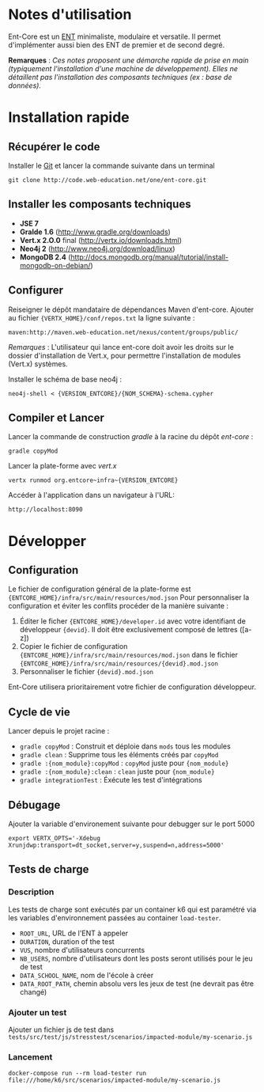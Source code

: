Notes d'utilisation
====================

Ent-Core est un [ENT](https://fr.wikipedia.org/wiki/Espace_num%C3%A9rique_de_travail) minimaliste,
modulaire et versatile. Il permet d'implémenter aussi bien des ENT de premier et de second degré.

**Remarques** : _Ces notes proposent une démarche rapide de prise en main (typiquement l'installation d'une machine de développement).
Elles ne détaillent pas l'installation des composants techniques (ex : base de données)._

# Installation rapide

## Récupérer le code

Installer le [Git](http://git-scm.com/) et lancer la commande suivante dans un terminal

	git clone http://code.web-education.net/one/ent-core.git

## Installer les composants techniques

* __JSE 7__
* __Gralde 1.6__ (http://www.gradle.org/downloads)
* __Vert.x 2.O.0__ final (http://vertx.io/downloads.html)
* __Neo4j 2__ (http://www.neo4j.org/download/linux)
* __MongoDB 2.4__ (http://docs.mongodb.org/manual/tutorial/install-mongodb-on-debian/)

## Configurer

Reiseigner le dépôt mandataire de dépendances Maven d'ent-core.
Ajouter au fichier `{VERTX_HOME}/conf/repos.txt` la ligne suivante :

	maven:http://maven.web-education.net/nexus/content/groups/public/

_Remarques_ : L'utilisateur qui lance ent-core doit avoir les droits sur le dossier d'installation de Vert.x,
pour permettre l'installation de modules (Vert.x) systèmes.

Installer le schéma de base neo4j :

	neo4j-shell < {VERSION_ENTCORE}/{NOM_SCHEMA}-schema.cypher

## Compiler et Lancer

Lancer la commande de construction _gradle_ à la racine du dépôt _ent-core_ :

	gradle copyMod

Lancer la plate-forme avec _vert.x_

	vertx runmod org.entcore~infra~{VERSION_ENTCORE}

Accéder à l'application dans un navigateur à l'URL:

	http://localhost:8090

# Développer

## Configuration

Le fichier de configuration général de la plate-forme est `{ENTCORE_HOME}/infra/src/main/resources/mod.json`
Pour personnaliser la configuration et éviter les conflits procéder de la manière suivante :

1. Éditer le ficher `{ENTCORE_HOME}/developer.id` avec votre identifiant de développeur `{devid}`.
   Il doit être exclusivement composé de lettres ([a-z])
2. Copier le fichier de configuration `{ENTCORE_HOME}/infra/src/main/resources/mod.json`
   dans le fichier `{ENTCORE_HOME}/infra/src/main/resources/{devid}.mod.json`
3. Personnaliser le fichier `{devid}.mod.json`

Ent-Core utilisera prioritairement votre fichier de configuration développeur.

## Cycle de vie

Lancer depuis le projet racine :

* `gradle copyMod` : Construit et déploie dans `mods` tous les modules
* `gradle clean` : Supprime tous les éléments créés par `copyMod`
* `gradle :{nom_module}:copyMod` : `copyMod` juste pour `{nom_module}`
* `gradle :{nom_module}:clean` : `clean` juste pour `{nom_module}`
* `gradle integrationTest` : Éxécute les test d'intégrations

## Débugage

Ajouter la variable d'environement suivante pour debugger sur le port 5000

	export VERTX_OPTS='-Xdebug Xrunjdwp:transport=dt_socket,server=y,suspend=n,address=5000'

## Tests de charge

### Description

Les tests de charge sont exécutés par un container k6 qui est paramétré via les variables d'environnement passées au container `load-tester`.

- `ROOT_URL`, URL de l'ENT à appeler
- `DURATION`, duration of the test
- `VUS`, nombre d'utilisateurs concurrents
- `NB_USERS`, nombre d'utilisateurs dont les posts seront utilisés pour le jeu de test
- `DATA_SCHOOL_NAME`, nom de l'école à créer
- `DATA_ROOT_PATH`, chemin absolu vers les jeux de test (ne devrait pas être changé)

### Ajouter un test

Ajouter un fichier js de test dans `tests/src/test/js/stresstest/scenarios/impacted-module/my-scenario.js`

### Lancement

```shell
docker-compose run --rm load-tester run file:///home/k6/src/scenarios/impacted-module/my-scenario.js
```